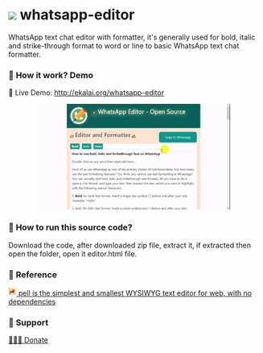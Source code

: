 # <img src='images/WhatsApp-Editor-Logo.png' width='48px' class='logo' />  whatsapp-editor
WhatsApp text chat editor with formatter, it's generally used for bold, italic and strike-through  format to word or line to basic WhatsApp text chat formatter.


<h3><span class='emoji'>👀 </span>How it work? Demo</h3>
<span class='emoji'>🔗 </span> Live Demo: <a href='http://ekalai.org/whatsapp-editor/'> http://ekalai.org/whatsapp-editor </a>
<p>
	<div style='text-align:center'>
	<img class='img-step' src='whatsapp-editor-demo.gif' width='75%' />
	</div>
</p>

<h3><span class='emoji'>🚀 </span>How to run this source code?</h3>
<p>
	Download the code, after downloaded zip file, extract it, if extracted then open the folder, open it editor.html file.
</p>

<h3><span class='emoji'>🔗 </span>Reference</h3>
<p>
	<a href='https://github.com/jaredreich/pell'><img src="images/pell.png" width="16px"/> pell is the simplest and smallest WYSIWYG text editor for web, with no dependencies</a>					
</p>		

<h3><span class='emoji'>🍵 </span>Support</h3>
<p>
	<a href='http://ekalai.org/donate'>🧑‍🤝‍🧑 Donate</a>					
</p>
